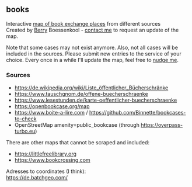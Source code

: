 ## books
Interactive [map of book exchange places](https://brry.github.io/books) from different sources  
Created by [Berry](https://brry.github.io) Boessenkool - 
[contact me](mailto:berry-b@gmx.de) to request an update of the map.  

Note that some cases may not exist anymore. 
Also, not all cases will be included in the sources.
Please submit new entries to the service of your choice.
Every once in a while I'll update the map, feel free to [nudge me](mailto:berry-b@gmx.de).

### Sources
- https://de.wikipedia.org/wiki/Liste_öffentlicher_Bücherschränke
- https://www.tauschgnom.de/offene-buecherschraenke
- https://www.lesestunden.de/karte-oeffentlicher-buecherschraenke
- https://openbookcase.org/map
- https://www.boite-a-lire.com / https://github.com/Binnette/bookcases-to-check
- OpenStreetMap amenity=public_bookcase (through https://overpass-turbo.eu)

There are other maps that cannot be scraped and included:

- https://littlefreelibrary.org
- https://www.bookcrossing.com

Adresses to coordinates (I think):  
https://de.batchgeo.com/
